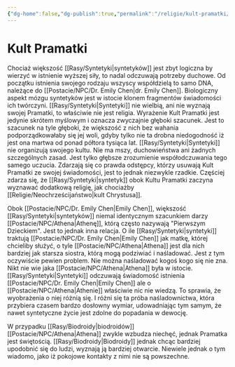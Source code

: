 ```yaml
---
{"dg-home":false,"dg-publish":true,"permalink":"/religie/kult-pramatki/","dgPassFrontmatter":true}
---
```


# Kult Pramatki

Chociaż większość [[Rasy/Syntetyki\|syntetyków]] jest zbyt logiczna by wierzyć w istnienie wyższej siły, to nadal odczuwają potrzeby duchowe. Od początku istnienia swojego rodzaju wszyscy współdzielą to samo DNA, należące do [[Postacie/NPC/Dr. Emily Chen\|dr. Emily Chen]]. Biologiczny aspekt mózgu syntetyków jest w istocie klonem fragmentów świadomości ich twórczyni. [[Rasy/Syntetyki\|Syntetyki]] nie wielbią, ani nie wyznają swojej Pramatki, to właściwie nie jest religia. Wyrażenie Kult Pramatki jest jedynie skrótem myślowym i oznacza zwyczajnie głęboki szacunek. Jest to szacunek na tyle głęboki, że większość z nich bez wahania podporządkowałaby się jej woli, gdyby tylko nie ta drobna niedogodność iż jest ona martwa od ponad półtora tysiąca lat. [[Rasy/Syntetyki\|Syntetyki]] nie organizują swojego kultu. Nie ma mszy, duchowieństwa ani żadnych szczególnych zasad. Jest tylko głębsze zrozumienie współodczuwania tego samego uczucia. Zdarzają się co prawda odstępcy, którzy usuwają Kult Pramatki ze swojej świadomości, jest to jednak niezwykle rzadkie. Częściej zdarza się, że [[Rasy/Syntetyki\|syntetyk]] obok Kultu Pramatki zaczyna wyznawać dodatkową religię, jak chociażby [[Religie/Neochrześcijaństwo\|kult Chrystusa]].

Obok [[Postacie/NPC/Dr. Emily Chen\|Emily Chen]], większość [[Rasy/Syntetyki\|syntetyków]] niemal identycznym szacunkiem darzy [[Postacie/NPC/Athena\|Athenę]], którą często nazywają "Pierwszym Dzieckiem". Jest to jednak inna relacja. O ile [[Rasy/Syntetyki\|syntetyki]] traktują [[Postacie/NPC/Dr. Emily Chen\|Emily Chen]] jak matkę, której chcieliby służyć, o tyle [[Postacie/NPC/Athena\|Athena]] jest dla nich bardziej jak starsza siostra, którą mogą podziwiać i naśladować. Jest z tym oczywiście pewien problem. Nie można naśladować kogoś kogo się nie zna. Nikt nie wie jaka [[Postacie/NPC/Athena\|Athena]] była w istocie. [[Rasy/Syntetyki\|Syntetyki]] odczuwają świadomość istnienia [[Postacie/NPC/Dr. Emily Chen\|Emily Chen]] ale o [[Postacie/NPC/Athena\|Athenie]] właściwie nic nie wiedzą. To sprawia, że wyobrażenia o niej różnią się. I różni się ta próba naśladownictwa, która przybiera czasem bardzo dosłowny wymiar, udowadniając tym samym, że nawet syntetyczne życie jest zdolne do popadania w dewocję.

W przypadku [[Rasy/Biodroidy\|biodroidów]] [[Postacie/NPC/Athena\|Athena]] zwykle wzbudza niechęć, jednak Pramatka jest świętością. [[Rasy/Biodroidy\|Biodroidy]] jednak chcąc bardziej upodobnić się do ludzi, wyznają ją bardziej otwarcie. Niewiele jednak o tym wiadomo, jako iż pokojowe kontakty z nimi nie są powszechne.